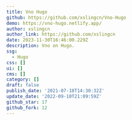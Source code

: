 ```yaml
---
title: Vno Hugo
github: https://github.com/xslingcn/Vno-Hugo
demo: https://vno-hugo.netlify.app/
author: xslingcn
author_link: https://github.com/xslingcn
date: 2023-11-30T16:46:00.229Z
description: Vno on Hugo.
ssg:
  - Hugo
css: []
ui: []
cms: []
category: []
draft: false
publish_date: '2021-07-18T14:30:32Z'
update_date: '2022-09-10T21:09:59Z'
github_star: 17
github_fork: 12
---
```

